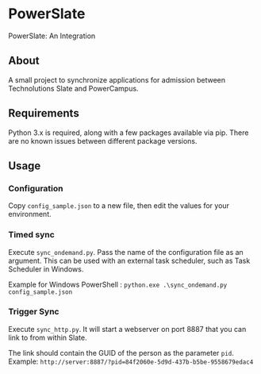 # PowerSlate
PowerSlate: An Integration

## About
A small project to synchronize applications for admission between Technolutions Slate and PowerCampus.

## Requirements
Python 3.x is required, along with a few packages available via pip. There are no known issues between different package versions.

## Usage
### Configuration
Copy `config_sample.json` to a new file, then edit the values for your environment.

### Timed sync
Execute `sync_ondemand.py`. Pass the name of the configuration file as an argument. This can be used with an external task scheduler, such as Task Scheduler in Windows.

Example for Windows PowerShell : `python.exe .\sync_ondemand.py config_sample.json`

### Trigger Sync
Execute `sync_http.py`. It will start a webserver on port 8887 that you can link to from within Slate.

The link should contain the GUID of the person as the parameter `pid`. Example: `http://server:8887/?pid=84f2060e-5d9d-437b-b5be-9558679edac4`
